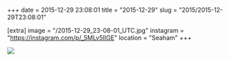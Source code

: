 +++
date = 2015-12-29 23:08:01
title = "2015-12-29"
slug = "2015/2015-12-29T23:08:01"

[extra]
image = "/2015-12-29_23-08-01_UTC.jpg"
instagram = "https://instagram.com/p/_5MLv5IIGE"
location = "Seaham"
+++

<img src="/2015-12-29_23-08-01_UTC.jpg" />
